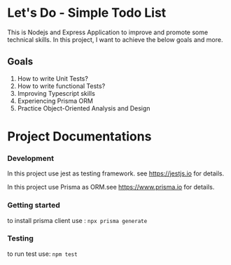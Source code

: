 # Let's Do - Simple Todo List
This is Nodejs and Express Application to improve and promote some technical skills.
In this project, I want to achieve the below goals and more.


## Goals
1. How to write Unit Tests?
2. How to write functional Tests?
3. Improving Typescript skills
4. Experiencing Prisma ORM
5. Practice Object-Oriented Analysis and Design

# Project Documentations

### Development
In this project use jest as testing framework. see https://jestjs.io for details.

In this project use Prisma as ORM.see https://www.prisma.io for details. 
### Getting started
 to install prisma client use : ```npx prisma generate``` 
### Testing
to run test use: ```npm test```